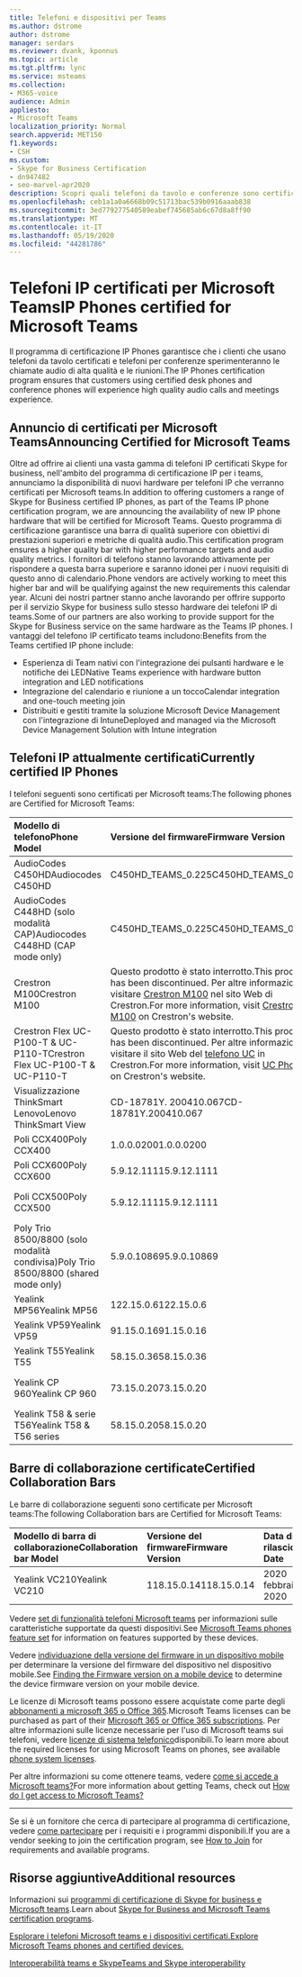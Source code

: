 ```yaml
---
title: Telefoni e dispositivi per Teams
ms.author: dstrome
author: dstrome
manager: serdars
ms.reviewer: dvank, kponnus
ms.topic: article
ms.tgt.pltfrm: lync
ms.service: msteams
ms.collection:
- M365-voice
audience: Admin
appliesto:
- Microsoft Teams
localization_priority: Normal
search.appverid: MET150
f1.keywords:
- CSH
ms.custom:
- Skype for Business Certification
- dn947482
- seo-marvel-apr2020
description: Scopri quali telefoni da tavolo e conferenze sono certificati per Microsoft teams per ottenere risultati ottimali.
ms.openlocfilehash: ceb1a1a0a6668b09c51713bac539b0916aaab838
ms.sourcegitcommit: 3ed779277540589eabef745685ab6c67d8a8ff90
ms.translationtype: MT
ms.contentlocale: it-IT
ms.lasthandoff: 05/19/2020
ms.locfileid: "44281786"
---
```

# <a name="ip-phones-certified-for-microsoft-teams"></a><span data-ttu-id="42bab-103">Telefoni IP certificati per Microsoft Teams</span><span class="sxs-lookup"><span data-stu-id="42bab-103">IP Phones certified for Microsoft Teams</span></span>

<span data-ttu-id="42bab-104">Il programma di certificazione IP Phones garantisce che i clienti che usano telefoni da tavolo certificati e telefoni per conferenze sperimenteranno le chiamate audio di alta qualità e le riunioni.</span><span class="sxs-lookup"><span data-stu-id="42bab-104">The IP Phones certification program ensures that customers using certified desk phones and conference phones will experience high quality audio calls and meetings experience.</span></span>

## <a name="announcing-certified-for-microsoft-teams"></a><span data-ttu-id="42bab-105">Annuncio di certificati per Microsoft Teams</span><span class="sxs-lookup"><span data-stu-id="42bab-105">Announcing Certified for Microsoft Teams</span></span>

<span data-ttu-id="42bab-106">Oltre ad offrire ai clienti una vasta gamma di telefoni IP certificati Skype for business, nell'ambito del programma di certificazione IP per i teams, annunciamo la disponibilità di nuovi hardware per telefoni IP che verranno certificati per Microsoft teams.</span><span class="sxs-lookup"><span data-stu-id="42bab-106">In addition to offering customers a range of Skype for Business certified IP phones, as part of the Teams IP phone certification program, we are announcing the availability of new IP phone hardware that will be certified for Microsoft Teams.</span></span> <span data-ttu-id="42bab-107">Questo programma di certificazione garantisce una barra di qualità superiore con obiettivi di prestazioni superiori e metriche di qualità audio.</span><span class="sxs-lookup"><span data-stu-id="42bab-107">This certification program ensures a higher quality bar with higher performance targets and audio quality metrics.</span></span> <span data-ttu-id="42bab-108">I fornitori di telefono stanno lavorando attivamente per rispondere a questa barra superiore e saranno idonei per i nuovi requisiti di questo anno di calendario.</span><span class="sxs-lookup"><span data-stu-id="42bab-108">Phone vendors are actively working to meet this higher bar and will be qualifying against the new requirements this calendar year.</span></span> <span data-ttu-id="42bab-109">Alcuni dei nostri partner stanno anche lavorando per offrire supporto per il servizio Skype for business sullo stesso hardware dei telefoni IP di teams.</span><span class="sxs-lookup"><span data-stu-id="42bab-109">Some of our partners are also working to provide support for the Skype for Business service on the same hardware as the Teams IP phones.</span></span> <span data-ttu-id="42bab-110">I vantaggi del telefono IP certificato teams includono:</span><span class="sxs-lookup"><span data-stu-id="42bab-110">Benefits from the Teams certified IP phone include:</span></span>

- <span data-ttu-id="42bab-111">Esperienza di Team nativi con l'integrazione dei pulsanti hardware e le notifiche dei LED</span><span class="sxs-lookup"><span data-stu-id="42bab-111">Native Teams experience with hardware button integration and LED notifications</span></span>
- <span data-ttu-id="42bab-112">Integrazione del calendario e riunione a un tocco</span><span class="sxs-lookup"><span data-stu-id="42bab-112">Calendar integration and one-touch meeting join</span></span>
- <span data-ttu-id="42bab-113">Distribuiti e gestiti tramite la soluzione Microsoft Device Management con l'integrazione di Intune</span><span class="sxs-lookup"><span data-stu-id="42bab-113">Deployed and managed via the Microsoft Device Management Solution with Intune integration</span></span>

## <a name="currently-certified-ip-phones"></a><span data-ttu-id="42bab-114">Telefoni IP attualmente certificati</span><span class="sxs-lookup"><span data-stu-id="42bab-114">Currently certified IP Phones</span></span>

<span data-ttu-id="42bab-115">I telefoni seguenti sono certificati per Microsoft teams:</span><span class="sxs-lookup"><span data-stu-id="42bab-115">The following phones are Certified for Microsoft Teams:</span></span>

|<span data-ttu-id="42bab-116">Modello di telefono</span><span class="sxs-lookup"><span data-stu-id="42bab-116">Phone Model</span></span>|<span data-ttu-id="42bab-117">Versione del firmware</span><span class="sxs-lookup"><span data-stu-id="42bab-117">Firmware Version</span></span>|<span data-ttu-id="42bab-118">Data di rilascio</span><span class="sxs-lookup"><span data-stu-id="42bab-118">Release Date</span></span> |
|:---|:---|:---|
|<span data-ttu-id="42bab-119">AudioCodes C450HD</span><span class="sxs-lookup"><span data-stu-id="42bab-119">Audiocodes C450HD</span></span> | <span data-ttu-id="42bab-120">C450HD_TEAMS_0.225</span><span class="sxs-lookup"><span data-stu-id="42bab-120">C450HD_TEAMS_0.225</span></span> | <span data-ttu-id="42bab-121">2019 marzo</span><span class="sxs-lookup"><span data-stu-id="42bab-121">March 2019</span></span>|
|<span data-ttu-id="42bab-122">AudioCodes C448HD (solo modalità CAP)</span><span class="sxs-lookup"><span data-stu-id="42bab-122">Audiocodes C448HD (CAP mode only)</span></span> | <span data-ttu-id="42bab-123">C450HD_TEAMS_0.225</span><span class="sxs-lookup"><span data-stu-id="42bab-123">C450HD_TEAMS_0.225</span></span> | <span data-ttu-id="42bab-124">2019 marzo</span><span class="sxs-lookup"><span data-stu-id="42bab-124">March 2019</span></span>|
|<span data-ttu-id="42bab-125">Crestron M100</span><span class="sxs-lookup"><span data-stu-id="42bab-125">Crestron M100</span></span>| <span data-ttu-id="42bab-126">Questo prodotto è stato interrotto.</span><span class="sxs-lookup"><span data-stu-id="42bab-126">This product has been discontinued.</span></span> <span data-ttu-id="42bab-127">Per altre informazioni, visitare [Crestron M100](https://www.crestron.com/Products/Workspace-Solutions/Unified-Communications/Crestron-Flex-Tabletop-Conferencing-Systems/UC-M100-T) nel sito Web di Crestron.</span><span class="sxs-lookup"><span data-stu-id="42bab-127">For more information, visit [Crestron M100](https://www.crestron.com/Products/Workspace-Solutions/Unified-Communications/Crestron-Flex-Tabletop-Conferencing-Systems/UC-M100-T) on Crestron's website.</span></span> | <span data-ttu-id="42bab-128">Interrotto da 5/11/2020</span><span class="sxs-lookup"><span data-stu-id="42bab-128">Discontinued as of 5/11/2020</span></span>|
|<span data-ttu-id="42bab-129">Crestron Flex UC-P100-T & UC-P110-T</span><span class="sxs-lookup"><span data-stu-id="42bab-129">Crestron Flex UC-P100-T & UC-P110-T</span></span>  | <span data-ttu-id="42bab-130">Questo prodotto è stato interrotto.</span><span class="sxs-lookup"><span data-stu-id="42bab-130">This product has been discontinued.</span></span> <span data-ttu-id="42bab-131">Per altre informazioni, visitare il sito Web del [telefono UC]( https://www.crestron.com/Products/Workspace-Solutions/Unified-Communications/Crestron-Flex-Accessories/UC-PHONE-T-PLUS) in Crestron.</span><span class="sxs-lookup"><span data-stu-id="42bab-131">For more information, visit [UC Phone]( https://www.crestron.com/Products/Workspace-Solutions/Unified-Communications/Crestron-Flex-Accessories/UC-PHONE-T-PLUS) on Crestron's website.</span></span> |<span data-ttu-id="42bab-132">Interrotto da 5/11/2020</span><span class="sxs-lookup"><span data-stu-id="42bab-132">Discontinued as of 5/11/2020</span></span>|
|<span data-ttu-id="42bab-133">Visualizzazione ThinkSmart Lenovo</span><span class="sxs-lookup"><span data-stu-id="42bab-133">Lenovo ThinkSmart View</span></span>|<span data-ttu-id="42bab-134">CD-18781Y. 200410.067</span><span class="sxs-lookup"><span data-stu-id="42bab-134">CD-18781Y.200410.067</span></span>|<span data-ttu-id="42bab-135">2020 aprile</span><span class="sxs-lookup"><span data-stu-id="42bab-135">April 2020</span></span>|
|<span data-ttu-id="42bab-136">Poli CCX400</span><span class="sxs-lookup"><span data-stu-id="42bab-136">Poly CCX400</span></span> | <span data-ttu-id="42bab-137">1.0.0.0200</span><span class="sxs-lookup"><span data-stu-id="42bab-137">1.0.0.0200</span></span> | <span data-ttu-id="42bab-138">2020 gennaio</span><span class="sxs-lookup"><span data-stu-id="42bab-138">January 2020</span></span>|
|<span data-ttu-id="42bab-139">Poli CCX600</span><span class="sxs-lookup"><span data-stu-id="42bab-139">Poly CCX600</span></span> | <span data-ttu-id="42bab-140">5.9.12.1111</span><span class="sxs-lookup"><span data-stu-id="42bab-140">5.9.12.1111</span></span>| <span data-ttu-id="42bab-141">2020 gennaio</span><span class="sxs-lookup"><span data-stu-id="42bab-141">January 2020</span></span>|
|<span data-ttu-id="42bab-142">Poli CCX500</span><span class="sxs-lookup"><span data-stu-id="42bab-142">Poly CCX500</span></span> | <span data-ttu-id="42bab-143">5.9.12.1111</span><span class="sxs-lookup"><span data-stu-id="42bab-143">5.9.12.1111</span></span>| <span data-ttu-id="42bab-144">2019 dicembre</span><span class="sxs-lookup"><span data-stu-id="42bab-144">December 2019</span></span>|
|<span data-ttu-id="42bab-145">Poly Trio 8500/8800 (solo modalità condivisa)</span><span class="sxs-lookup"><span data-stu-id="42bab-145">Poly Trio 8500/8800 (shared mode only)</span></span>| <span data-ttu-id="42bab-146">5.9.0.10869</span><span class="sxs-lookup"><span data-stu-id="42bab-146">5.9.0.10869</span></span>|<span data-ttu-id="42bab-147">2019 giugno</span><span class="sxs-lookup"><span data-stu-id="42bab-147">June 2019</span></span>|
|<span data-ttu-id="42bab-148">Yealink MP56</span><span class="sxs-lookup"><span data-stu-id="42bab-148">Yealink MP56</span></span>| <span data-ttu-id="42bab-149">122.15.0.6</span><span class="sxs-lookup"><span data-stu-id="42bab-149">122.15.0.6</span></span>| <span data-ttu-id="42bab-150">2020 marzo</span><span class="sxs-lookup"><span data-stu-id="42bab-150">March 2020</span></span>|
|<span data-ttu-id="42bab-151">Yealink VP59</span><span class="sxs-lookup"><span data-stu-id="42bab-151">Yealink VP59</span></span> | <span data-ttu-id="42bab-152">91.15.0.16</span><span class="sxs-lookup"><span data-stu-id="42bab-152">91.15.0.16</span></span> |<span data-ttu-id="42bab-153">2019 giugno</span><span class="sxs-lookup"><span data-stu-id="42bab-153">June 2019</span></span>|
|<span data-ttu-id="42bab-154">Yealink T55</span><span class="sxs-lookup"><span data-stu-id="42bab-154">Yealink T55</span></span> | <span data-ttu-id="42bab-155">58.15.0.36</span><span class="sxs-lookup"><span data-stu-id="42bab-155">58.15.0.36</span></span> |<span data-ttu-id="42bab-156">2019 maggio</span><span class="sxs-lookup"><span data-stu-id="42bab-156">May 2019</span></span>|
|<span data-ttu-id="42bab-157">Yealink CP 960</span><span class="sxs-lookup"><span data-stu-id="42bab-157">Yealink CP 960</span></span> |<span data-ttu-id="42bab-158">73.15.0.20</span><span class="sxs-lookup"><span data-stu-id="42bab-158">73.15.0.20</span></span>|<span data-ttu-id="42bab-159">2018 dicembre</span><span class="sxs-lookup"><span data-stu-id="42bab-159">December 2018</span></span>|
|<span data-ttu-id="42bab-160">Yealink T58 & serie T56</span><span class="sxs-lookup"><span data-stu-id="42bab-160">Yealink T58 & T56 series</span></span> |<span data-ttu-id="42bab-161">58.15.0.20</span><span class="sxs-lookup"><span data-stu-id="42bab-161">58.15.0.20</span></span>|<span data-ttu-id="42bab-162">2018 dicembre</span><span class="sxs-lookup"><span data-stu-id="42bab-162">December 2018</span></span>|

## <a name="certified-collaboration-bars"></a><span data-ttu-id="42bab-163">Barre di collaborazione certificate</span><span class="sxs-lookup"><span data-stu-id="42bab-163">Certified Collaboration Bars</span></span>

<span data-ttu-id="42bab-164">Le barre di collaborazione seguenti sono certificate per Microsoft teams:</span><span class="sxs-lookup"><span data-stu-id="42bab-164">The following Collaboration bars are Certified for Microsoft Teams:</span></span>

|<span data-ttu-id="42bab-165">Modello di barra di collaborazione</span><span class="sxs-lookup"><span data-stu-id="42bab-165">Collaboration bar Model</span></span>|<span data-ttu-id="42bab-166">Versione del firmware</span><span class="sxs-lookup"><span data-stu-id="42bab-166">Firmware Version</span></span>|<span data-ttu-id="42bab-167">Data di rilascio</span><span class="sxs-lookup"><span data-stu-id="42bab-167">Release Date</span></span> |
|:---|:---|:---|
|<span data-ttu-id="42bab-168">Yealink VC210</span><span class="sxs-lookup"><span data-stu-id="42bab-168">Yealink VC210</span></span>| <span data-ttu-id="42bab-169">118.15.0.14</span><span class="sxs-lookup"><span data-stu-id="42bab-169">118.15.0.14</span></span>|<span data-ttu-id="42bab-170">2020 febbraio</span><span class="sxs-lookup"><span data-stu-id="42bab-170">February 2020</span></span>|

<span data-ttu-id="42bab-171">Vedere [set di funzionalità telefoni Microsoft teams](/MicrosoftTeams/devices/phones-for-teams#microsoft-teams-phones-feature-set) per informazioni sulle caratteristiche supportate da questi dispositivi.</span><span class="sxs-lookup"><span data-stu-id="42bab-171">See [Microsoft Teams phones feature set](/MicrosoftTeams/devices/phones-for-teams#microsoft-teams-phones-feature-set) for information on features supported by these devices.</span></span>

<span data-ttu-id="42bab-172">Vedere [individuazione della versione del firmware in un dispositivo mobile](/MicrosoftTeams/devices/phones-for-teams#finding-the-firmware-version-on-a-mobile-device) per determinare la versione del firmware del dispositivo nel dispositivo mobile.</span><span class="sxs-lookup"><span data-stu-id="42bab-172">See [Finding the Firmware version on a mobile device](/MicrosoftTeams/devices/phones-for-teams#finding-the-firmware-version-on-a-mobile-device) to determine the device firmware version on your mobile device.</span></span>

<span data-ttu-id="42bab-173">Le licenze di Microsoft teams possono essere acquistate come parte degli [abbonamenti a microsoft 365 o Office 365](https://docs.microsoft.com/office365/servicedescriptions/teams-service-description).</span><span class="sxs-lookup"><span data-stu-id="42bab-173">Microsoft Teams licenses can be purchased as part of their [Microsoft 365 or Office 365 subscriptions](https://docs.microsoft.com/office365/servicedescriptions/teams-service-description).</span></span> <span data-ttu-id="42bab-174">Per altre informazioni sulle licenze necessarie per l'uso di Microsoft teams sui telefoni, vedere [licenze di sistema telefonico](https://products.office.com/microsoft-teams/voice-calling)disponibili.</span><span class="sxs-lookup"><span data-stu-id="42bab-174">To learn more about the required licenses for using Microsoft Teams on phones, see available [phone system licenses](https://products.office.com/microsoft-teams/voice-calling).</span></span>

<span data-ttu-id="42bab-175">Per altre informazioni su come ottenere teams, vedere [come si accede a Microsoft teams?](https://support.office.com/article/fc7f1634-abd3-4f26-a597-9df16e4ca65b)</span><span class="sxs-lookup"><span data-stu-id="42bab-175">For more information about getting Teams, check out [How do I get access to Microsoft Teams?](https://support.office.com/article/fc7f1634-abd3-4f26-a597-9df16e4ca65b)</span></span>

* * *

<span data-ttu-id="42bab-176">Se si è un fornitore che cerca di partecipare al programma di certificazione, vedere [come partecipare](https://docs.microsoft.com/skypeforbusiness/certification/how-to-join) per i requisiti e i programmi disponibili.</span><span class="sxs-lookup"><span data-stu-id="42bab-176">If you are a vendor seeking to join the certification program, see [How to Join](https://docs.microsoft.com/skypeforbusiness/certification/how-to-join) for requirements and available programs.</span></span>

## <a name="additional-resources"></a><span data-ttu-id="42bab-177">Risorse aggiuntive</span><span class="sxs-lookup"><span data-stu-id="42bab-177">Additional resources</span></span>

<span data-ttu-id="42bab-178">Informazioni sui [programmi di certificazione di Skype for business e Microsoft teams](https://docs.microsoft.com/SkypeForBusiness/certification/overview).</span><span class="sxs-lookup"><span data-stu-id="42bab-178">Learn about [Skype for Business and Microsoft Teams certification programs](https://docs.microsoft.com/SkypeForBusiness/certification/overview).</span></span>

[<span data-ttu-id="42bab-179">Esplorare i telefoni Microsoft teams e i dispositivi certificati.</span><span class="sxs-lookup"><span data-stu-id="42bab-179">Explore Microsoft Teams phones and certified devices.</span></span>](https://products.office.com/microsoft-teams/across-devices/devices)

[<span data-ttu-id="42bab-180">Interoperabilità teams e Skype</span><span class="sxs-lookup"><span data-stu-id="42bab-180">Teams and Skype interoperability</span></span>](../teams-skype-interop.md)
